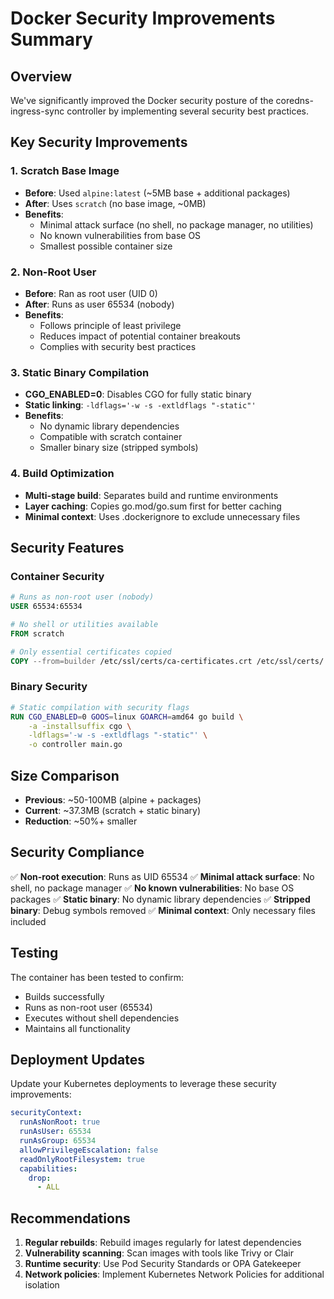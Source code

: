 # Docker Security Improvements Summary

## Overview

We've significantly improved the Docker security posture of the coredns-ingress-sync controller by implementing several security best practices.

## Key Security Improvements

### 1. **Scratch Base Image**

- **Before**: Used `alpine:latest` (~5MB base + additional packages)
- **After**: Uses `scratch` (no base image, ~0MB)
- **Benefits**:
  - Minimal attack surface (no shell, no package manager, no utilities)
  - No known vulnerabilities from base OS
  - Smallest possible container size

### 2. **Non-Root User**

- **Before**: Ran as root user (UID 0)
- **After**: Runs as user 65534 (nobody)
- **Benefits**:
  - Follows principle of least privilege
  - Reduces impact of potential container breakouts
  - Complies with security best practices

### 3. **Static Binary Compilation**

- **CGO_ENABLED=0**: Disables CGO for fully static binary
- **Static linking**: `-ldflags='-w -s -extldflags "-static"'`
- **Benefits**:
  - No dynamic library dependencies
  - Compatible with scratch container
  - Smaller binary size (stripped symbols)

### 4. **Build Optimization**

- **Multi-stage build**: Separates build and runtime environments
- **Layer caching**: Copies go.mod/go.sum first for better caching
- **Minimal context**: Uses .dockerignore to exclude unnecessary files

## Security Features

### Container Security

```dockerfile
# Runs as non-root user (nobody)
USER 65534:65534

# No shell or utilities available
FROM scratch

# Only essential certificates copied
COPY --from=builder /etc/ssl/certs/ca-certificates.crt /etc/ssl/certs/
```

### Binary Security

```dockerfile
# Static compilation with security flags
RUN CGO_ENABLED=0 GOOS=linux GOARCH=amd64 go build \
    -a -installsuffix cgo \
    -ldflags='-w -s -extldflags "-static"' \
    -o controller main.go
```

## Size Comparison

- **Previous**: ~50-100MB (alpine + packages)
- **Current**: ~37.3MB (scratch + static binary)
- **Reduction**: ~50%+ smaller

## Security Compliance

✅ **Non-root execution**: Runs as UID 65534
✅ **Minimal attack surface**: No shell, no package manager
✅ **No known vulnerabilities**: No base OS packages
✅ **Static binary**: No dynamic library dependencies
✅ **Stripped binary**: Debug symbols removed
✅ **Minimal context**: Only necessary files included

## Testing

The container has been tested to confirm:

- Builds successfully
- Runs as non-root user (65534)
- Executes without shell dependencies
- Maintains all functionality

## Deployment Updates

Update your Kubernetes deployments to leverage these security improvements:

```yaml
securityContext:
  runAsNonRoot: true
  runAsUser: 65534
  runAsGroup: 65534
  allowPrivilegeEscalation: false
  readOnlyRootFilesystem: true
  capabilities:
    drop:
      - ALL
```

## Recommendations

1. **Regular rebuilds**: Rebuild images regularly for latest dependencies
2. **Vulnerability scanning**: Scan images with tools like Trivy or Clair
3. **Runtime security**: Use Pod Security Standards or OPA Gatekeeper
4. **Network policies**: Implement Kubernetes Network Policies for additional isolation
